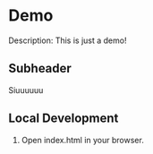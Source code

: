 # Demo

Description: This is just a demo!

## Subheader

Siuuuuuu

## Local Development

1. Open index.html in your browser.